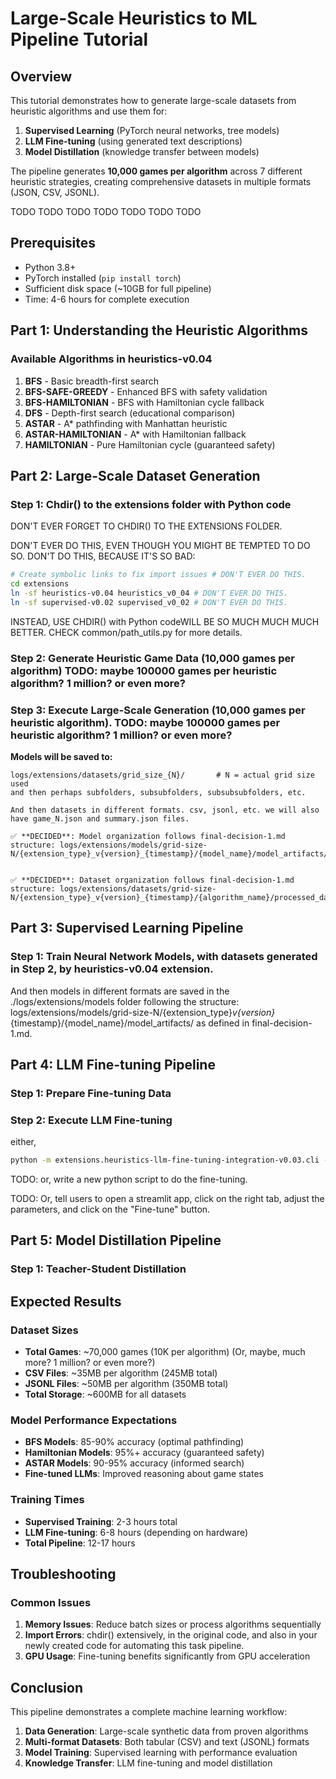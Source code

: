 # Large-Scale Heuristics to ML Pipeline Tutorial

## Overview

This tutorial demonstrates how to generate large-scale datasets from heuristic algorithms and use them for:
1. **Supervised Learning** (PyTorch neural networks, tree models)
2. **LLM Fine-tuning** (using generated text descriptions)
3. **Model Distillation** (knowledge transfer between models)

The pipeline generates **10,000 games per algorithm** across 7 different heuristic strategies, creating comprehensive datasets in multiple formats (JSON, CSV, JSONL).

TODO
TODO
TODO
TODO
TODO
TODO
TODO


## Prerequisites

- Python 3.8+
- PyTorch installed (`pip install torch`)
- Sufficient disk space (~10GB for full pipeline)
- Time: 4-6 hours for complete execution

## Part 1: Understanding the Heuristic Algorithms

### Available Algorithms in heuristics-v0.04

1. **BFS** - Basic breadth-first search
2. **BFS-SAFE-GREEDY** - Enhanced BFS with safety validation
3. **BFS-HAMILTONIAN** - BFS with Hamiltonian cycle fallback
4. **DFS** - Depth-first search (educational comparison)
5. **ASTAR** - A* pathfinding with Manhattan heuristic
6. **ASTAR-HAMILTONIAN** - A* with Hamiltonian fallback
7. **HAMILTONIAN** - Pure Hamiltonian cycle (guaranteed safety)

## Part 2: Large-Scale Dataset Generation

### Step 1: Chdir() to the extensions folder with Python code

DON'T EVER FORGET TO CHDIR() TO THE EXTENSIONS FOLDER.

DON'T EVER DO THIS, EVEN THOUGH YOU MIGHT BE TEMPTED TO DO SO. DON'T DO THIS, BECAUSE IT'S SO BAD:
```bash
# Create symbolic links to fix import issues # DON'T EVER DO THIS.
cd extensions
ln -sf heuristics-v0.04 heuristics_v0_04 # DON'T EVER DO THIS.
ln -sf supervised-v0.02 supervised_v0_02 # DON'T EVER DO THIS.
```

INSTEAD, USE CHDIR() with Python codeWILL BE SO MUCH MUCH MUCH BETTER. CHECK common/path_utils.py for more details.

### Step 2: Generate Heuristic Game Data (10,000 games per algorithm) TODO: maybe 100000 games per heuristic algorithm? 1 million? or even more?


### Step 3: Execute Large-Scale Generation (10,000 games per heuristic algorithm). TODO: maybe 100000 games per heuristic algorithm? 1 million? or even more?

**Models will be saved to:**
```
logs/extensions/datasets/grid_size_{N}/       # N = actual grid size used
and then perhaps subfolders, subsubfolders, subsubsubfolders, etc. 

And then datasets in different formats. csv, jsonl, etc. we will also have game_N.json and summary.json files.

✅ **DECIDED**: Model organization follows final-decision-1.md structure: logs/extensions/models/grid-size-N/{extension_type}_v{version}_{timestamp}/{model_name}/model_artifacts/


✅ **DECIDED**: Dataset organization follows final-decision-1.md structure: logs/extensions/datasets/grid-size-N/{extension_type}_v{version}_{timestamp}/{algorithm_name}/processed_data/
```

## Part 3: Supervised Learning Pipeline

### Step 1: Train Neural Network Models, with datasets generated in Step 2, by heuristics-v0.04 extension.


And then models in different formats are saved in the ./logs/extensions/models folder following the structure: logs/extensions/models/grid-size-N/{extension_type}_v{version}_{timestamp}/{model_name}/model_artifacts/ as defined in final-decision-1.md.



## Part 4: LLM Fine-tuning Pipeline

### Step 1: Prepare Fine-tuning Data


### Step 2: Execute LLM Fine-tuning
either,
```bash
python -m extensions.heuristics-llm-fine-tuning-integration-v0.03.cli --dataset logs/extensions/datasets_path_for_heuristics_v0.04_generated_jsonl_files_or_files_or_folder_or_folders --output-dir logs/extensions/models/finetuned_heuristics_llm --epochs 3 --batch-size 8
```

TODO: or, write a new python script to do the fine-tuning.

TODO: Or, tell users to open a streamlit app, click on the right tab, adjust the parameters, and click on the "Fine-tune" button.

## Part 5: Model Distillation Pipeline

### Step 1: Teacher-Student Distillation

## Expected Results

### Dataset Sizes
- **Total Games**: ~70,000 games (10K per algorithm) (Or, maybe, much more? 1 million? or even more?)
- **CSV Files**: ~35MB per algorithm (245MB total)
- **JSONL Files**: ~50MB per algorithm (350MB total)
- **Total Storage**: ~600MB for all datasets

### Model Performance Expectations
- **BFS Models**: 85-90% accuracy (optimal pathfinding)
- **Hamiltonian Models**: 95%+ accuracy (guaranteed safety)
- **ASTAR Models**: 90-95% accuracy (informed search)
- **Fine-tuned LLMs**: Improved reasoning about game states

### Training Times
- **Supervised Training**: 2-3 hours total
- **LLM Fine-tuning**: 6-8 hours (depending on hardware)
- **Total Pipeline**: 12-17 hours

## Troubleshooting

### Common Issues

1. **Memory Issues**: Reduce batch sizes or process algorithms sequentially
2. **Import Errors**: chdir() extensively, in the original code, and also in your newly created code for automating this task pipeline.
3. **GPU Usage**: Fine-tuning benefits significantly from GPU acceleration


## Conclusion

This pipeline demonstrates a complete machine learning workflow:

1. **Data Generation**: Large-scale synthetic data from proven algorithms
2. **Multi-format Datasets**: Both tabular (CSV) and text (JSONL) formats
3. **Model Training**: Supervised learning with performance evaluation
4. **Knowledge Transfer**: LLM fine-tuning and model distillation
